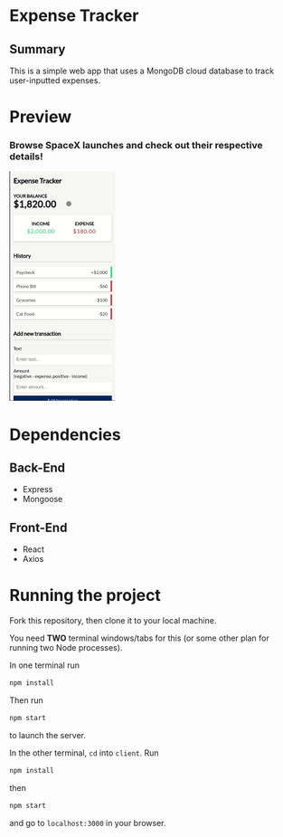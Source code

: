 # Expense Tracker

## Summary
This is a simple web app that uses a MongoDB cloud database to track user-inputted expenses.

# Preview

### Browse SpaceX launches and check out their respective details!
!["Preview"](https://github.com/JoshuaRully/expense-tracker/blob/main/gifs/preview.gif?raw=true)

# Dependencies

## Back-End
- Express
- Mongoose

## Front-End
- React
- Axios

# Running the project

Fork this repository, then clone it to your local machine.

You need **TWO** terminal windows/tabs for this (or some other plan for running two Node processes).

In one terminal run
```bash
npm install
``` 
Then run 
```bash 
npm start 
```
to launch the server.

In the other terminal, `cd` into `client`. Run 
```bash
npm install
``` 
then 
```bash
npm start
```
and go to `localhost:3000` in your browser.